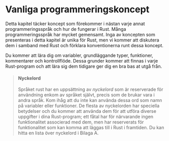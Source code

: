 # Vanliga programmeringskoncept

Detta kapitel täcker koncept som förekommer i nästan varje annat
programmeringsspråk och hur de fungerar i Rust. Många programmeringsspråk har
mycket gemensamt. Inga av koncepten som presenteras i detta kapitel är unika
för Rust, men vi kommer att diskutera dem i samband med Rust och förklara
konventionerna runt dessa koncept.

Du kommer att lära dig om variabler, grundläggande typer, funktioner,
kommentarer och kontrollflöde. Dessa grunder kommer att finnas i varje
Rust-program och att lära sig dem tidigare ger dig en bra bas at utgå från.

> #### Nyckelord
>
> Språket rust har en uppsättning av *nyckelord* som är reserverade för
> användning enkom av språket självt, precis som de brukar vara i andra språk.
> Kom ihåg att du inte kan använda dessa ord som namn på variabler eller
> funktioner. De flesta av nyckelorden har speciella betydelser och du kommer
> att använda dem för att utföra diverse uppgifter i dina Rust-program; ett
> fåtal har för närvarande ingen funktionalitet associerad med dem, men har
> reserverats för funktionalitet som kan komma att läggas till i Rust i
> framtiden. Du kan hitta en lista över nyckelord i Bilaga A.

